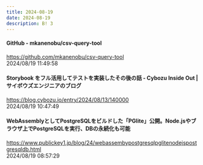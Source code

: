 ```yaml
---
title: 2024-08-19
date: 2024-08-19
description: B! 3
---
```


#### GitHub - mkanenobu/csv-query-tool
https://github.com/mkanenobu/csv-query-tool<br>
2024/08/19 11:49:58<br>


#### Storybook をフル活用してテストを実装したその後の話 - Cybozu Inside Out | サイボウズエンジニアのブログ
https://blog.cybozu.io/entry/2024/08/13/140000<br>
2024/08/19 10:47:49<br>


#### WebAssemblyとしてPostgreSQLをビルドした「PGlite」公開。Node.jsやブラウザ上でPostgreSQLを実行、DBの永続化も可能
https://www.publickey1.jp/blog/24/webassembypostgresqlpglitenodejspostgresqldb.html<br>
2024/08/19 08:57:29<br>


